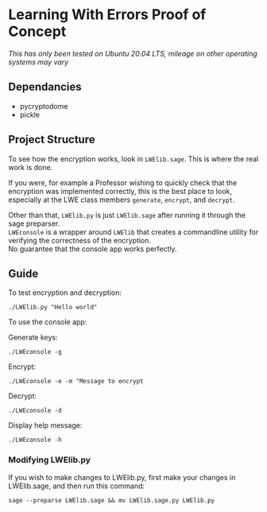 # Learning With Errors Proof of Concept
*This has only been tested on Ubuntu 20.04 LTS, mileage on other operating systems may vary* 
## Dependancies
* pycryptodome
* pickle
## Project Structure

To see how the encryption works, look in ``LWElib.sage``. This is where the real work is done.  

If you were, for example a Professor wishing to quickly check that the encryption was implemented correctly, this is the best place to look, especially at the LWE class members ``generate``, ``encrypt``, and ``decrypt``.  

Other than that, ``LWElib.py`` is just ``LWElib.sage`` after running it through the sage preparser.  
``LWEconsole`` is a wrapper around ``LWElib`` that creates a commandline utility for verifying the correctness of the encryption.  
No guarantee that the console app works perfectly. 
## Guide

To test encryption and decryption:

```
./LWElib.py "Hello world"
```

To use the console app:

Generate keys:
```
./LWEconsole -g 
```

Encrypt:
```
./LWEconsole -e -m "Message to encrypt
```

Decrypt:
```
./LWEconsole -d 
```

Display help message:
```
./LWEconsole -h 
```

### Modifying LWElib.py

If you wish to make changes to LWElib.py, first make your changes in LWElib.sage, and then run this command:
```
sage --preparse LWElib.sage && mv LWElib.sage.py LWElib.py
```
